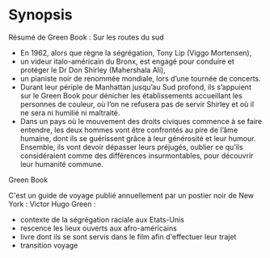 # Synopsis

Résumé de Green Book : Sur les routes du sud

- En 1962, alors que règne la ségrégation, Tony Lip (Viggo Mortensen),
- un videur italo-américain du Bronx, est engagé pour conduire et protéger le Dr Don Shirley (Mahershala Ali),
- un pianiste noir de renommée mondiale, lors d’une tournée de concerts.
- Durant leur périple de Manhattan jusqu’au Sud profond, ils s’appuient sur le Green Book pour dénicher les établissements accueillant les personnes de couleur, où l’on ne refusera pas de servir Shirley et où il ne sera ni humilié ni maltraité.
- Dans un pays où le mouvement des droits civiques commence à se faire entendre, les deux hommes vont être confrontés au pire de l’âme humaine, dont ils se guérissent grâce à leur générosité et leur humour. Ensemble, ils vont devoir dépasser leurs préjugés, oublier ce qu’ils considéraient comme des différences insurmontables, pour découvrir leur humanité commune.

Green Book

C'est un guide de voyage publié annuellement par un postier noir de New York : Victor Hugo Green :
- contexte de la ségrégation raciale aux Etats-Unis
- rescence les lieux ouverts aux afro-américains  
- livre dont ils se sont servis dans le film afin d'effectuer leur trajet
- transition voyage
